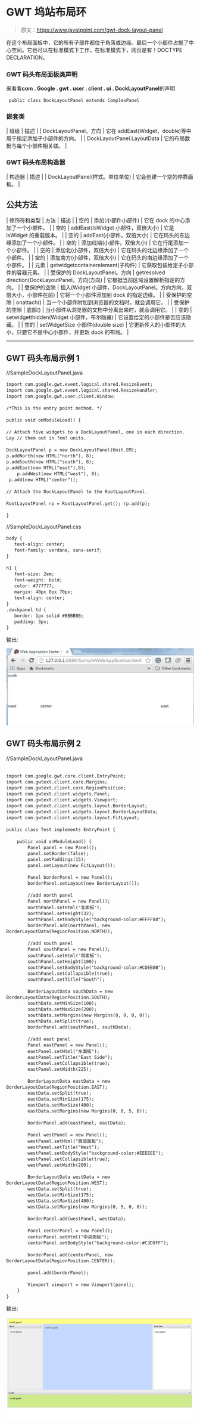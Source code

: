 # GWT 坞站布局环

> 原文：<https://www.javatpoint.com/gwt-dock-layout-panel>

在这个布局面板中，它的所有子部件都位于角落或边缘。最后一个小部件占据了中心空间。它也可以在标准模式下工作，在标准模式下，网页是有！DOCTYPE DECLARATION。

### GWT 码头布局面板类声明

来看看**com . Google . gwt . user . client . ui . DockLayoutPanel**的声明

```
 public class DockLayoutPanel extends ComplexPanel

```

### 嵌套类

| 班级 | 描述 |
| DockLayoutPanel。方向 | 它在 addEast(Widget，double)等中用于指定添加子小部件的方向。 |
| DockLayoutPanel.LayoutData | 它的布局数据与每个小部件相关联。 |

### GWT 码头布局构造器

| 构造器 | 描述 |
| DockLayoutPanel(样式。单位单位) | 它会创建一个空的停靠面板。 |

## 公共方法

| 修饰符和类型 | 方法 | 描述 |
| 空的 | 添加(小部件小部件) | 它在 dock 的中心添加了一个小部件。 |
| 空的 | addEast(IsWidget 小部件，双倍大小) | 它是 IsWidget 的重载版本。 |
| 空的 | addEast(小部件，双倍大小) | 它在码头的东边缘添加了一个小部件。 |
| 空的 | 添加线端(小部件，双倍大小) | 它在行尾添加一个小部件。 |
| 空的 | 添加北(小部件，双倍大小) | 它在码头的北边缘添加了一个小部件。 |
| 空的 | 添加南方(小部件，双倍大小) | 它在码头的南边缘添加了一个小部件。 |
| 元素 | getwidgetcontainerelement(子构件) | 它获取包装给定子小部件的容器元素。 |
| 受保护的 DockLayoutPanel。方向 | getresolved direction(DockLayoutPanel。方向(方向) | 它根据当前区域设置解析指定的方向。 |
| 受保护的空隙 | 插入(Widget 小部件，DockLayoutPanel。方向方向，双倍大小，小部件在前) | 它将一个小部件添加到 dock 的指定边缘。 |
| 受保护的空隙 | onattach() | 当一个小部件附加到浏览器的文档时，就会调用它。 |
| 受保护的空隙 | 底部() | 当小部件从浏览器的文档中分离出来时，就会调用它。 |
| 空的 | setwidgetthidden(Widget 小部件，布尔隐藏) | 它设置给定的小部件是否应该隐藏。 |
| 空的 | setWidgetSize 小部件(double size) | 它更新传入的小部件的大小，只要它不是中心小部件，并更新 dock 的布局。 |

* * *

## GWT 码头布局示例 1

//SampleDockLayoutPanel.java

```
import com.google.gwt.event.logical.shared.ResizeEvent;
import com.google.gwt.event.logical.shared.ResizeHandler;
import com.google.gwt.user.client.Window;

/*This is the entry point method. */

public void onModuleLoad() { 

// Attach five widgets to a DockLayoutPanel, one in each direction. Lay // them out in ?em? units. 

DockLayoutPanel p = new DockLayoutPanel(Unit.EM); 
p.addNorth(new HTML("north"), 8); 
p.addSouth(new HTML("south"), 8); 
p.addEast(new HTML("east"),8);
 	p.addWest(new HTML("west"), 8);
 p.add(new HTML("center")); 

// Attach the DockLayoutPanel to the RootLayoutPanel. 

RootLayoutPanel rp = RootLayoutPanel.get(); rp.add(p); 

}

```

//SampleDockLayoutPanel.css

```
body {
   text-align: center;
   font-family: verdana, sans-serif;
}

h1 {
   font-size: 2em;
   font-weight: bold;
   color: #777777;
   margin: 40px 0px 70px;
   text-align: center;
}
.dockpanel td {
   border: 1px solid #BBBBBB;
   padding: 3px;
}

```

输出:

![GWT DockLayoutPanel](img/5820b585ec939147970e1db80cd9b2e4.png)

## GWT 码头布局示例 2

//SampleDockLayoutPanel.java

```

import com.google.gwt.core.client.EntryPoint;  
import com.gwtext.client.core.Margins;  
import com.gwtext.client.core.RegionPosition;  
import com.gwtext.client.widgets.Panel;  
import com.gwtext.client.widgets.Viewport;  
import com.gwtext.client.widgets.layout.BorderLayout;  
import com.gwtext.client.widgets.layout.BorderLayoutData;  
import com.gwtext.client.widgets.layout.FitLayout;  

public class Test implements EntryPoint {  

    public void onModuleLoad() {  
        Panel panel = new Panel();  
        panel.setBorder(false);  
        panel.setPaddings(15);  
        panel.setLayout(new FitLayout());  

        Panel borderPanel = new Panel();  
        borderPanel.setLayout(new BorderLayout());  

        //add north panel  
        Panel northPanel = new Panel();  
        northPanel.setHtml("北面板");  
        northPanel.setHeight(32);  
        northPanel.setBodyStyle("background-color:#FFFF88");  
        borderPanel.add(northPanel, new BorderLayoutData(RegionPosition.NORTH));  

        //add south panel  
        Panel southPanel = new Panel();  
        southPanel.setHtml("南面板");  
        southPanel.setHeight(100);  
        southPanel.setBodyStyle("background-color:#CDEB8B");  
        southPanel.setCollapsible(true);  
        southPanel.setTitle("South");  

        BorderLayoutData southData = new BorderLayoutData(RegionPosition.SOUTH);  
        southData.setMinSize(100);  
        southData.setMaxSize(200);  
        southData.setMargins(new Margins(0, 0, 0, 0));  
        southData.setSplit(true);  
        borderPanel.add(southPanel, southData);  

        //add east panel  
        Panel eastPanel = new Panel();  
        eastPanel.setHtml("东面板");  
        eastPanel.setTitle("East Side");  
        eastPanel.setCollapsible(true);  
        eastPanel.setWidth(225);  

        BorderLayoutData eastData = new BorderLayoutData(RegionPosition.EAST);  
        eastData.setSplit(true);  
        eastData.setMinSize(175);  
        eastData.setMaxSize(400);  
        eastData.setMargins(new Margins(0, 0, 5, 0));  

        borderPanel.add(eastPanel, eastData);  

        Panel westPanel = new Panel();  
        westPanel.setHtml("西部面板");  
        westPanel.setTitle("West");  
        westPanel.setBodyStyle("background-color:#EEEEEE");  
        westPanel.setCollapsible(true);  
        westPanel.setWidth(200);  

        BorderLayoutData westData = new BorderLayoutData(RegionPosition.WEST);  
        westData.setSplit(true);  
        westData.setMinSize(175);  
        westData.setMaxSize(400);  
        westData.setMargins(new Margins(0, 5, 0, 0));  

        borderPanel.add(westPanel, westData);  

        Panel centerPanel = new Panel();  
        centerPanel.setHtml("中央面板");  
        centerPanel.setBodyStyle("background-color:#C3D9FF");  

        borderPanel.add(centerPanel, new BorderLayoutData(RegionPosition.CENTER));  

        panel.add(borderPanel);  

        Viewport viewport = new Viewport(panel);  
    }  
}  

```

输出:

![GWT DockLayoutPanel](img/9a07f2628e28852f98e16d790a118ff7.png)